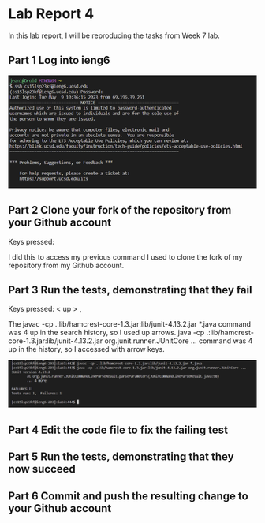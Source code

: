# **Lab Report 4**
In this lab report, I will be reproducing the tasks from Week 7 lab.

## **Part 1** Log into ieng6
![Image](loging.png)

## **Part 2** Clone your fork of the repository from your Github account
Keys pressed: <up><up><up><up><up><up><enter>
  
I did this to access my previous command I used to clone the fork of my repository from my Github account.
## **Part 3** Run the tests, demonstrating that they fail
Keys pressed: < up > <up><up><up><enter>, <up><up><up><up><enter> 
  
The javac -cp .:lib/hamcrest-core-1.3.jar:lib/junit-4.13.2.jar *.java command was 4 up in the search history, so I used up arrows. java -cp .:lib/hamcrest-core-1.3.jar:lib/junit-4.13.2.jar org.junit.runner.JUnitCore ... command was 4 up in the history, so I accessed with arrow keys.
  
![Image](testing.png)
## **Part 4** Edit the code file to fix the failing test

## **Part 5** Run the tests, demonstrating that they now succeed

## **Part 6** Commit and push the resulting change to your Github account

